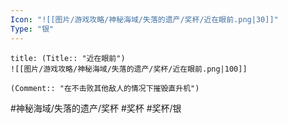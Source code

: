 ```yaml
---
Icon: "![[图片/游戏攻略/神秘海域/失落的遗产/奖杯/近在眼前.png|30]]"
Type: "银"
---
```

```ad-common-silver-trophy
title: (Title:: "近在眼前")
![[图片/游戏攻略/神秘海域/失落的遗产/奖杯/近在眼前.png|100]]

(Comment:: "在不击败其他敌人的情况下摧毁直升机")
```

#神秘海域/失落的遗产/奖杯 #奖杯 #奖杯/银
